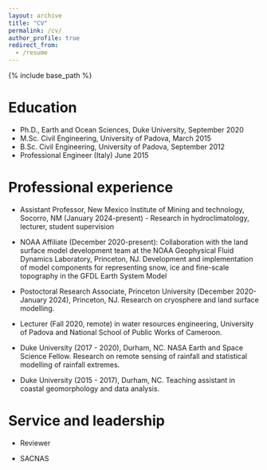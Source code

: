 ```yaml
---
layout: archive
title: "CV"
permalink: /cv/
author_profile: true
redirect_from:
  - /resume
---
```


{% include base_path %}

Education
======
* Ph.D., Earth and Ocean Sciences, Duke University, September 2020
* M.Sc. Civil Engineering, University of Padova, March 2015
* B.Sc. Civil Engineering, University of Padova, September 2012
* Professional Engineer (Italy) June 2015

Professional experience
======
* Assistant Professor, New Mexico Institute of Mining and technology, Socorro, NM (January 2024-present) - Research in hydroclimatology, lecturer, student supervision


* NOAA Affiliate (December 2020-present): Collaboration with the land surface model development team at the NOAA Geophysical Fluid Dynamics Laboratory, Princeton, NJ. Development and implementation of model components for representing snow, ice and fine-scale topography in the GFDL Earth System Model

* Postoctoral Research Associate, Princeton University (December 2020- January 2024), Princeton, NJ. Research on cryosphere and land surface modelling.

* Lecturer (Fall 2020, remote) in water resources engineering, University of Padova and National School of Public Works of Cameroon. 

* Duke University (2017 - 2020), Durham, NC. NASA Earth and Space Science Fellow. Research on remote sensing of rainfall and statistical modelling of rainfall extremes.

* Duke University (2015 - 2017), Durham, NC. Teaching assistant in coastal geomorphology and data analysis.


Service and leadership
======
* Reviewer

* SACNAS
